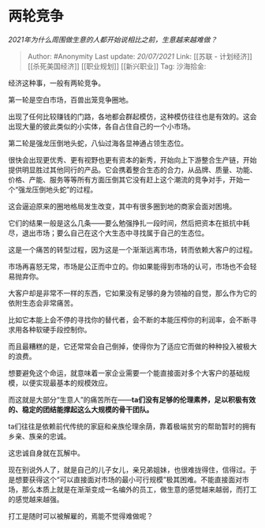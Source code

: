 # 两轮竞争
*2021年为什么周围做生意的人都开始说相比之前，生意越来越难做？*

> Author: #Anonymity
> Last update: *20/07/2021*
> Link: [[苏联 - 计划经济]] [[杀死美国经济]] [[职业规划]] [[新兴职业]]
> Tag:
> 沙海拾金:

经济这种事，一般有两轮竞争。

第一轮是空白市场，百兽出笼竞争圈地。

出现了任何比较赚钱的门路，各地都会群起模仿，这种模仿往往也是有效的。这会出现大量的彼此类似的小实体，各自占住自己的一个小市场。

第二轮是强龙压倒地头蛇，八仙过海各显神通占领生态位。

很快会出现更优秀、更有视野也更有资本的新秀，开始向上下游整合生产链，开始提供明显胜过其他同行的产品。它会携着整合生态的合力，从品牌、质量、功能、价格、产能、服务等等所有方面压倒其它没有赶上这个潮流的竞争对手，开始一个“强龙压倒地头蛇”的过程。

这会逼迫原来的圈地格局发生改变，其中有很多圈到地的商家会面对困境。

它们的结果一般是这么几条——要么勉强挣扎一段时间，然后把资本在抵抗中耗尽，退出市场；要么自己在这个大生态中寻找属于自己的生态位。

这是一个痛苦的转型过程，因为这是一个渐渐远离市场，转而依赖大客户的过程。

市场再喜怒无常，市场是公正而中立的。你如果能得到市场的认可，市场也不会轻易抛弃你。

大客户却是非常不一样的东西，它如果没有足够的身为领袖的自觉，那么作为它的依附生态会非常痛苦。

比如它本能上会不停的寻找你的替代者，会不断的本能压榨你的利润率，会不断寻求用各种软硬手段控制你。

而且最糟糕的是，它还常常会自己倒掉，使得你为了适应它而做的种种投入被极大的浪费。

想要避免这个命运，就意味着一家企业需要一个能直接面对多个大客户的基础规模，以便实现最基本的规模效应。

而这就是大部分“生意人”的痛苦所在——**ta们没有足够的伦理素养，足以积极有效的、稳定的团结能撑起这么大规模的骨干团队。**

ta们往往是依赖前代传统的家庭和亲族伦理余荫，靠着极端贫穷的帮助暂时的拥有乡亲、族亲的忠诚。

这忠诚自身就在瓦解中。

现在别说外人了，就是自己的儿子女儿，亲兄弟姐妹，也很难拢得住，信得过。于是想要获得这个“可以直接面对市场的最小可行规模”极其困难。不能直接面对市场，那么本质上就是在渐渐变成一名编外的员工，做生意的感觉越来越弱，而打工的感觉越来越强。

打工是随时可以被解雇的，焉能不觉得难做呢？
